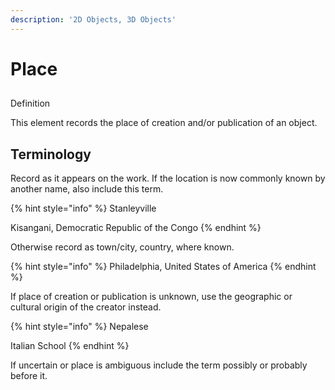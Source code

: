 ```yaml
---
description: '2D Objects, 3D Objects'
---
```


# Place

## Definition

This element records the place of creation and/or publication of an object.   

## Terminology

Record as it appears on the work. If the location is now commonly known by another name, also include this term. 

{% hint style="info" %}
Stanleyville 

Kisangani, Democratic Republic of the Congo
{% endhint %}

Otherwise record as town/city, country, where known.

{% hint style="info" %}
Philadelphia, United States of America
{% endhint %}

If place of creation or publication is unknown, use the geographic or cultural origin of the creator instead.  

{% hint style="info" %}
Nepalese 

Italian School
{% endhint %}



If uncertain or place is ambiguous include the term possibly or probably before it. 





